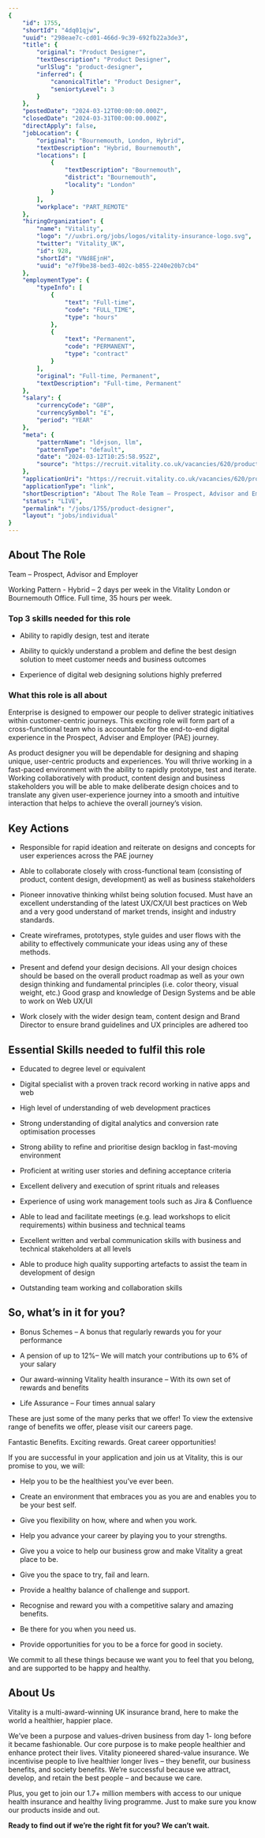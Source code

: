 ```yaml
---
{
	"id": 1755,
	"shortId": "4dq01qjw",
	"uuid": "298eae7c-cd01-466d-9c39-692fb22a3de3",
	"title": {
		"original": "Product Designer",
		"textDescription": "Product Designer",
		"urlSlug": "product-designer",
		"inferred": {
			"canonicalTitle": "Product Designer",
			"seniortyLevel": 3
		}
	},
	"postedDate": "2024-03-12T00:00:00.000Z",
	"closedDate": "2024-03-31T00:00:00.000Z",
	"directApply": false,
	"jobLocation": {
		"original": "Bournemouth, London, Hybrid",
		"textDescription": "Hybrid, Bournemouth",
		"locations": [
			{
				"textDescription": "Bournemouth",
				"district": "Bournemouth",
				"locality": "London"
			}
		],
		"workplace": "PART_REMOTE"
	},
	"hiringOrganization": {
		"name": "Vitality",
		"logo": "//uxbri.org/jobs/logos/vitality-insurance-logo.svg",
		"twitter": "Vitality_UK",
		"id": 928,
		"shortId": "VNd8EjnH",
		"uuid": "e7f9be38-bed3-402c-b855-2240e20b7cb4"
	},
	"employmentType": {
		"typeInfo": [
			{
				"text": "Full-time",
				"code": "FULL_TIME",
				"type": "hours"
			},
			{
				"text": "Permanent",
				"code": "PERMANENT",
				"type": "contract"
			}
		],
		"original": "Full-time, Permanent",
		"textDescription": "Full-time, Permanent"
	},
	"salary": {
		"currencyCode": "GBP",
		"currencySymbol": "£",
		"period": "YEAR"
	},
	"meta": {
		"patternName": "ld+json, llm",
		"patternType": "default",
		"date": "2024-03-12T10:25:58.952Z",
		"source": "https://recruit.vitality.co.uk/vacancies/620/product-designer--pae.html?source=Indeed"
	},
	"applicationUri": "https://recruit.vitality.co.uk/vacancies/620/product-designer--pae.html",
	"applicationType": "link",
	"shortDescription": "About The Role Team – Prospect, Advisor and Employer Working Pattern - Hybrid – 2 days per week in the Vitality London or Bournemouth Office. Full time, 35 hours per week. Top 3 skills needed for",
	"status": "LIVE",
	"permalink": "/jobs/1755/product-designer",
	"layout": "jobs/individual"
}
---
```

<h2>About The Role</h2><p>Team – Prospect, Advisor and Employer</p><p>Working Pattern - Hybrid – 2 days per week in the Vitality London or Bournemouth Office. Full time, 35 hours per week.</p><h3>Top 3 skills needed for this role</h3><ul><li><p>Ability to rapidly design, test and iterate</p></li><li><p>Ability to quickly understand a problem and define the best design solution to meet customer needs and business outcomes</p></li><li><p>Experience of digital web designing solutions highly preferred</p></li></ul><h3>What this role is all about</h3><p>Enterprise is designed to empower our people to deliver strategic initiatives within customer-centric journeys. This exciting role will form part of a cross-functional team who is accountable for the end-to-end digital experience in the Prospect, Adviser and Employer (PAE) journey.</p><p>As product designer you will be dependable for designing and shaping unique, user-centric products and experiences. You will thrive working in a fast-paced environment with the ability to rapidly prototype, test and iterate. Working collaboratively with product, content design and business stakeholders you will be able to make deliberate design choices and to translate any given user-experience journey into a smooth and intuitive interaction that helps to achieve the overall journey’s vision.</p><h2>Key Actions</h2><ul><li><p>Responsible for rapid ideation and reiterate on designs and concepts for user experiences across the PAE journey</p></li><li><p>Able to collaborate closely with cross-functional team (consisting of product, content design, development) as well as business stakeholders</p></li><li><p>Pioneer innovative thinking whilst being solution focused. Must have an excellent understanding of the latest UX/CX/UI best practices on Web and a very good understand of market trends, insight and industry standards.</p></li><li><p>Create wireframes, prototypes, style guides and user flows with the ability to effectively communicate your ideas using any of these methods.</p></li><li><p>Present and defend your design decisions. All your design choices should be based on the overall product roadmap as well as your own design thinking and fundamental principles (i.e. color theory, visual weight, etc.) Good grasp and knowledge of Design Systems and be able to work on Web UX/UI</p></li><li><p>Work closely with the wider design team, content design and Brand Director to ensure brand guidelines and UX principles are adhered too</p></li></ul><h2>Essential Skills needed to fulfil this role</h2><ul><li><p>Educated to degree level or equivalent</p></li><li><p>Digital specialist with a proven track record working in native apps and web</p></li><li><p>High level of understanding of web development practices</p></li><li><p>Strong understanding of digital analytics and conversion rate optimisation processes</p></li><li><p>Strong ability to refine and prioritise design backlog in fast-moving environment</p></li><li><p>Proficient at writing user stories and defining acceptance criteria</p></li><li><p>Excellent delivery and execution of sprint rituals and releases</p></li><li><p>Experience of using work management tools such as Jira &amp; Confluence</p></li><li><p>Able to lead and facilitate meetings (e.g. lead workshops to elicit requirements) within business and technical teams</p></li><li><p>Excellent written and verbal communication skills with business and technical stakeholders at all levels</p></li><li><p>Able to produce high quality supporting artefacts to assist the team in development of design</p></li><li><p>Outstanding team working and collaboration skills</p></li></ul><h2>So, what’s in it for you?</h2><ul><li><p>Bonus Schemes – A bonus that regularly rewards you for your performance</p></li><li><p>A pension of up to 12%– We will match your contributions up to 6% of your salary</p></li><li><p>Our award-winning Vitality health insurance – With its own set of rewards and benefits</p></li><li><p>Life Assurance – Four times annual salary</p></li></ul><p>These are just some of the many perks that we offer! To view the extensive range of benefits we offer, please visit our careers page.</p><p>Fantastic Benefits. Exciting rewards. Great career opportunities!</p><p>If you are successful in your application and join us at Vitality, this is our promise to you, we will:</p><ul><li><p>Help you to be the healthiest you’ve ever been.</p></li><li><p>Create an environment that embraces you as you are and enables you to be your best self.</p></li><li><p>Give you flexibility on how, where and when you work.</p></li><li><p>Help you advance your career by playing you to your strengths.</p></li><li><p>Give you a voice to help our business grow and make Vitality a great place to be.</p></li><li><p>Give you the space to try, fail and learn.</p></li><li><p>Provide a healthy balance of challenge and support.</p></li><li><p>Recognise and reward you with a competitive salary and amazing benefits.</p></li><li><p>Be there for you when you need us.</p></li><li><p>Provide opportunities for you to be a force for good in society.</p></li></ul><p>We commit to all these things because we want you to feel that you belong, and are supported to be happy and healthy.</p><h2>About Us</h2><p>Vitality is a multi-award-winning UK insurance brand, here to make the world a healthier, happier place.</p><p>We’ve been a purpose and values-driven business from day 1- long before it became fashionable. Our core purpose is to make people healthier and enhance protect their lives. Vitality pioneered shared-value insurance. We incentivise people to live healthier longer lives – they benefit, our business benefits, and society benefits. We’re successful because we attract, develop, and retain the best people – and because we care.</p><p>Plus, you get to join our 1.7+ million members with access to our unique health insurance and healthy living programme. Just to make sure you know our products inside and out.</p><p><strong>Ready to find out if we’re the right fit for you? We can’t wait.</strong></p>

